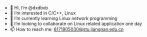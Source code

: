 - 👋 Hi, I’m @dxdbxb
- 👀 I’m interested in C/C++, Linux
- 🌱 I’m currently learning Linux network programming
- 💞️ I’m looking to collaborate on Linux related application one day
- 📫 How to reach me: 6171905030@stu.jiangnan.edu.cn

<!---
dxdbxb/dxdbxb is a ✨ special ✨ repository because its `README.md` (this file) appears on your GitHub profile.
You can click the Preview link to take a look at your changes.
--->
